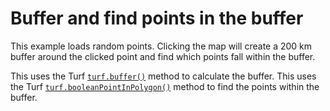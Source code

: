 # Buffer and find points in the buffer 

This example loads random points. Clicking the map will create a 200 km buffer around the clicked point and find which points fall within the buffer.

This uses the Turf [`turf.buffer()`](http://turfjs.org/docs#buffer) method to calculate the buffer.
This uses the Turf [`turf.booleanPointInPolygon()`](http://turfjs.org/docs#booleanPointInPolygon) method to find the points within the buffer.
